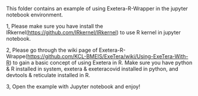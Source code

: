 This folder contains an example of using Exetera-R-Wrapper in the jupyter notebook environment.

1, Please make sure you have install the IRkernel(https://github.com/IRkernel/IRkernel) to use R kernel in jupyter notebook.

2, Please go through the wiki page of Exetera-R-Wrappe(https://github.com/KCL-BMEIS/ExeTera/wiki/Using-ExeTera-With-R) to gain a basic 
concept of using Exetera in R. Make sure you have python & R installed in system, exetera & exeteracovid installed in python, and devtools & reticulate installed in R.

3, Open the example with Jupyter notebook and enjoy!
